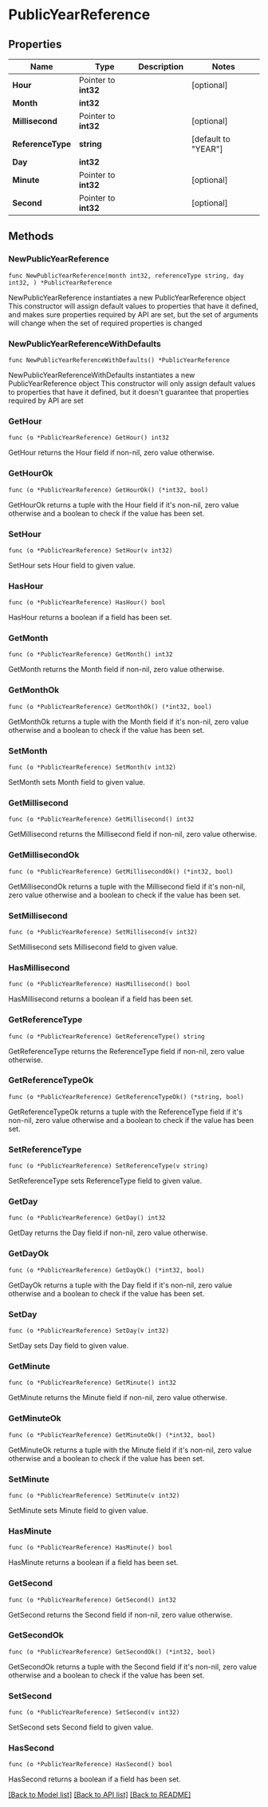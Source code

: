 # PublicYearReference

## Properties

Name | Type | Description | Notes
------------ | ------------- | ------------- | -------------
**Hour** | Pointer to **int32** |  | [optional] 
**Month** | **int32** |  | 
**Millisecond** | Pointer to **int32** |  | [optional] 
**ReferenceType** | **string** |  | [default to "YEAR"]
**Day** | **int32** |  | 
**Minute** | Pointer to **int32** |  | [optional] 
**Second** | Pointer to **int32** |  | [optional] 

## Methods

### NewPublicYearReference

`func NewPublicYearReference(month int32, referenceType string, day int32, ) *PublicYearReference`

NewPublicYearReference instantiates a new PublicYearReference object
This constructor will assign default values to properties that have it defined,
and makes sure properties required by API are set, but the set of arguments
will change when the set of required properties is changed

### NewPublicYearReferenceWithDefaults

`func NewPublicYearReferenceWithDefaults() *PublicYearReference`

NewPublicYearReferenceWithDefaults instantiates a new PublicYearReference object
This constructor will only assign default values to properties that have it defined,
but it doesn't guarantee that properties required by API are set

### GetHour

`func (o *PublicYearReference) GetHour() int32`

GetHour returns the Hour field if non-nil, zero value otherwise.

### GetHourOk

`func (o *PublicYearReference) GetHourOk() (*int32, bool)`

GetHourOk returns a tuple with the Hour field if it's non-nil, zero value otherwise
and a boolean to check if the value has been set.

### SetHour

`func (o *PublicYearReference) SetHour(v int32)`

SetHour sets Hour field to given value.

### HasHour

`func (o *PublicYearReference) HasHour() bool`

HasHour returns a boolean if a field has been set.

### GetMonth

`func (o *PublicYearReference) GetMonth() int32`

GetMonth returns the Month field if non-nil, zero value otherwise.

### GetMonthOk

`func (o *PublicYearReference) GetMonthOk() (*int32, bool)`

GetMonthOk returns a tuple with the Month field if it's non-nil, zero value otherwise
and a boolean to check if the value has been set.

### SetMonth

`func (o *PublicYearReference) SetMonth(v int32)`

SetMonth sets Month field to given value.


### GetMillisecond

`func (o *PublicYearReference) GetMillisecond() int32`

GetMillisecond returns the Millisecond field if non-nil, zero value otherwise.

### GetMillisecondOk

`func (o *PublicYearReference) GetMillisecondOk() (*int32, bool)`

GetMillisecondOk returns a tuple with the Millisecond field if it's non-nil, zero value otherwise
and a boolean to check if the value has been set.

### SetMillisecond

`func (o *PublicYearReference) SetMillisecond(v int32)`

SetMillisecond sets Millisecond field to given value.

### HasMillisecond

`func (o *PublicYearReference) HasMillisecond() bool`

HasMillisecond returns a boolean if a field has been set.

### GetReferenceType

`func (o *PublicYearReference) GetReferenceType() string`

GetReferenceType returns the ReferenceType field if non-nil, zero value otherwise.

### GetReferenceTypeOk

`func (o *PublicYearReference) GetReferenceTypeOk() (*string, bool)`

GetReferenceTypeOk returns a tuple with the ReferenceType field if it's non-nil, zero value otherwise
and a boolean to check if the value has been set.

### SetReferenceType

`func (o *PublicYearReference) SetReferenceType(v string)`

SetReferenceType sets ReferenceType field to given value.


### GetDay

`func (o *PublicYearReference) GetDay() int32`

GetDay returns the Day field if non-nil, zero value otherwise.

### GetDayOk

`func (o *PublicYearReference) GetDayOk() (*int32, bool)`

GetDayOk returns a tuple with the Day field if it's non-nil, zero value otherwise
and a boolean to check if the value has been set.

### SetDay

`func (o *PublicYearReference) SetDay(v int32)`

SetDay sets Day field to given value.


### GetMinute

`func (o *PublicYearReference) GetMinute() int32`

GetMinute returns the Minute field if non-nil, zero value otherwise.

### GetMinuteOk

`func (o *PublicYearReference) GetMinuteOk() (*int32, bool)`

GetMinuteOk returns a tuple with the Minute field if it's non-nil, zero value otherwise
and a boolean to check if the value has been set.

### SetMinute

`func (o *PublicYearReference) SetMinute(v int32)`

SetMinute sets Minute field to given value.

### HasMinute

`func (o *PublicYearReference) HasMinute() bool`

HasMinute returns a boolean if a field has been set.

### GetSecond

`func (o *PublicYearReference) GetSecond() int32`

GetSecond returns the Second field if non-nil, zero value otherwise.

### GetSecondOk

`func (o *PublicYearReference) GetSecondOk() (*int32, bool)`

GetSecondOk returns a tuple with the Second field if it's non-nil, zero value otherwise
and a boolean to check if the value has been set.

### SetSecond

`func (o *PublicYearReference) SetSecond(v int32)`

SetSecond sets Second field to given value.

### HasSecond

`func (o *PublicYearReference) HasSecond() bool`

HasSecond returns a boolean if a field has been set.


[[Back to Model list]](../README.md#documentation-for-models) [[Back to API list]](../README.md#documentation-for-api-endpoints) [[Back to README]](../README.md)


